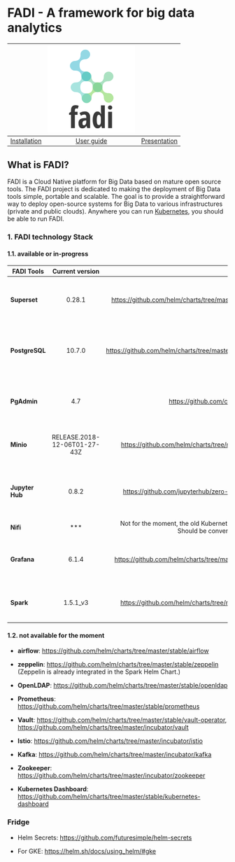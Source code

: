 # FADI - A framework for big data analytics

|  | ![FADI](doc/logo.png)  |  |
|:-----------:|:----------------:|:-----------:|
| [Installation](INSTALL.md) | [User guide](USERGUIDE.md)  | [Presentation](https://fadi.presentations.cetic.be) |

## What is FADI?

FADI is a Cloud Native platform for Big Data based on mature open source tools.
The FADI project is dedicated to making the deployment of Big Data tools simple, portable and scalable. 
The goal is to provide a straightforward way to deploy open-source systems for Big Data to various infrastructures (private and public clouds). 
Anywhere you can run [Kubernetes](https://kubernetes.io/), you should be able to run FADI.

### 1. FADI technology Stack

#### 1.1. available or in-progress

| FADI Tools | Current version  | Helm Chart | Configuration | Additional Informations |
|-----------|:----------------:|-----------:|--------------:|------------------------:|
| **Superset** | 0.28.1 | https://github.com/helm/charts/tree/master/stable/superset | More informations about configurations of superset [here](helm/superset/README.md) | Persistant: 8Gi
| **PostgreSQL** | 10.7.0 | https://github.com/helm/charts/tree/master/stable/postgresql | More informations about configurations of PostgreSQL [here](helm/postgresql/README.md). | Persistant: 8Gi
| **PgAdmin** | 4.7 | https://github.com/cetic/helm-pgadmin | More informations about configurations of pgadmin [here](helm/pgadmin/README.md) | /
| **Minio** | RELEASE.2018-12-06T01-27-43Z |  https://github.com/helm/charts/tree/master/stable/minio | More informations about configurations of minio [here](helm/minio/README.md). |  Persistant: 10Gi
| **Jupyter Hub** | 0.8.2 | https://github.com/jupyterhub/zero-to-jupyterhub-k8s | More informations about configurations of JupyterHub [here](helm/jupyterhub/README.md). | Not persistant, to change , https://z2jh.jupyter.org/en/latest/
| **Nifi** | *** | Not for the moment, the old Kubernetes scripts are used. Should be converted in Helm scripts. | See [here](k8s/nifi/). | Not persistant, to change
| **Grafana** | 6.1.4 | https://github.com/helm/charts/tree/master/stable/grafana | More informations about configurations of grafana [here](helm/grafana/README.md). | Persistant: 10Gi
| **Spark** | 1.5.1_v3 | https://github.com/helm/charts/tree/master/stable/spark | More informations about configurations of Spark [here](helm/spark/README.md). | The Helm Chart includes Zeppelin.

#### 1.2. not available for the moment

* **airflow**: https://github.com/helm/charts/tree/master/stable/airflow

* **zeppelin**: https://github.com/helm/charts/tree/master/stable/zeppelin (Zeppelin is already integrated in the Spark Helm Chart.)

* **OpenLDAP**: https://github.com/helm/charts/tree/master/stable/openldap

* **Prometheus**: https://github.com/helm/charts/tree/master/stable/prometheus

* **Vault**: https://github.com/helm/charts/tree/master/stable/vault-operator, https://github.com/helm/charts/tree/master/incubator/vault

* **Istio**: https://github.com/helm/charts/tree/master/incubator/istio

* **Kafka**: https://github.com/helm/charts/tree/master/incubator/kafka

* **Zookeeper**: https://github.com/helm/charts/tree/master/incubator/zookeeper

* **Kubernetes Dashboard**: https://github.com/helm/charts/tree/master/stable/kubernetes-dashboard


### Fridge

* Helm Secrets: https://github.com/futuresimple/helm-secrets

* For GKE: https://helm.sh/docs/using_helm/#gke
